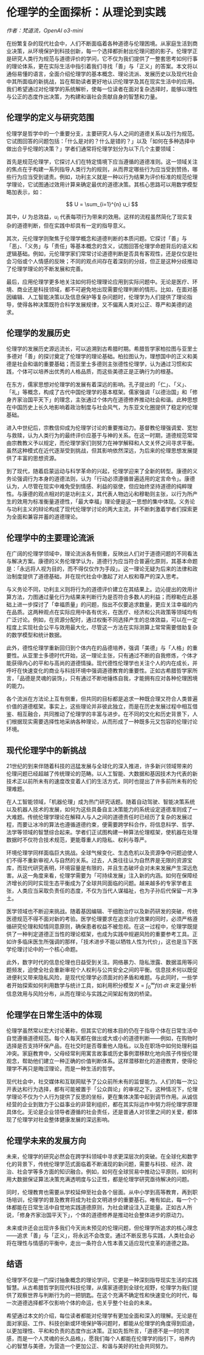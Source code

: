 # 伦理学的全面探析：从理论到实践

*作者：梵道流，OpenAI o3-mini*

在纷繁复杂的现代社会中，人们不断面临着各种道德与伦理困境。从家庭生活到商业决策，从环境保护到科技创新，每一个选择都折射出伦理问题的影子。伦理学正是研究人类行为规范与道德评价的学问，它不仅为我们提供了一整套思考如何行事的理论体系，更在实际生活中指引着我们寻找「善」与「正义」的答案。本文将以通俗易懂的语言，全面介绍伦理学的基本概念、理论流派、发展历史以及现代社会中其所面临的新挑战，旨在帮助读者更好地认识伦理学及其在现实生活中的应用。我们希望通过对伦理学的系统解析，使每一位读者在面对复杂选择时，能够以理性与公正的态度作出决策，为构建和谐社会贡献自身的智慧和力量。

## 伦理学的定义与研究范围

伦理学是哲学中的一个重要分支，主要研究人与人之间的道德关系以及行为规范。它试图回答的问题包括：「什么是对的？什么是错的？」以及「如何在多种选择中做出合乎伦理的决策？」学者们通常将伦理学划分为以下几个主要领域：

首先是规范伦理学，它探讨人们在特定情境下应当遵循的道德准则。这一领域关注的焦点在于构建一系列指导人类行为的规则，从而界定哪些行为应当受到赞扬，哪些行为应当受到谴责。例如，功利主义就是一种以行为结果为评价标准的规范伦理学理论，它试图通过效用计算来确定最优的道德决策。其核心思路可以用数学模型略加表示，如：

$$ U = \sum_{i=1}^{n} u_i $$

其中，$U$ 为总效益，$u_i$ 代表每项行为带来的效用。这样的流程虽然简化了现实复杂的道德判断，但在实践中却具有一定的指导意义。

其次，元伦理学则聚焦于伦理学概念和道德判断的本质问题。它探讨「善」与「恶」、「义务」与「责任」等基本概念的含义，试图回答伦理学命题背后的语义和逻辑基础。例如，元伦理学家们常常讨论道德判断是否具有客观性，还是仅仅是社会习俗或个人情感的反映；不同的观点间存在着深刻的分歧，但正是这种分歧推动了伦理学理论的不断发展和完善。

最后，应用伦理学更多地关注如何将伦理理论应用到实际问题中。无论是医疗、环境、商业还是科技领域，都不可避免地出现需要伦理判断的情形。比如，在面对基因编辑、人工智能决策以及信息保护等复杂问题时，伦理学为人们提供了理论指导，使得各种决策既符合科学发展规律，又不偏离人类对公正、尊严和美德的追求。

## 伦理学的发展历史

伦理学的发展历史源远流长，可以追溯到古希腊时期。希腊哲学家柏拉图与亚里士多德对「善」的探讨奠定了伦理学的理论基础。柏拉图认为，理想国中的正义和美德是社会和谐的重要基础；而亚里士多德则主张德性伦理学，认为通过习惯和实践，个体可以培养出优秀的人格品质，而这些美德正是正确行为的根基。

在东方，儒家思想对伦理学的发展有着深远的影响。孔子提出的「仁」、「义」、「礼」等概念，构成了古代中国伦理学的基本框架。儒家强调「以德治国」和「修身齐家治国平天下」的理念，主张通过个体内在道德修养推动社会和谐。此种思想在中国历史上长久地影响着政治制度与社会风气，为东亚文化圈提供了稳定的伦理基础。

进入中世纪后，宗教信仰成为伦理学讨论的重要推动力。基督教伦理强调爱、宽恕与救赎，认为人类行为的最终评价应基于与神的关系。在这一时期，道德规范常常由宗教教义予以规定，而伦理学家们则努力在神学解释和人文关怀之间寻求平衡。虽然这种模式在近代逐渐受到挑战，但其影响依然深远，为后来的伦理思想发展提供了丰富的思想资源。

到了现代，随着启蒙运动与科学革命的兴起，伦理学迎来了全新的转型。康德的义务论强调行为本身的道德法则，认为「行动必须遵循普遍适用的定言命令」。康德认为，人尽管在现实中难免受到情感、利益的驱使，但应始终坚持道德的纯粹理性。与康德的观点相对的是功利主义，其代表人物边沁和穆勒则主张，以行为所产生的效用为标准衡量道德性，「最大幸福」理论便是这一思想的集中体现。义务论与功利主义的辩论构成了现代伦理学讨论的两大主流，并不断刺激着学者们探索更为全面和兼容并蓄的道德理论。

## 伦理学中的主要理论流派

在广阔的伦理学领域中，理论流派各有侧重，反映出人们对于道德问题的不同看法与解决方案。康德的义务伦理学认为，道德行为应当符合普遍化原则，其基本命题是：「永远将人视为目的，而不得仅仅作为手段」。这一理论无疑为后来的法律和政治制度提供了道德基础，并在现代社会中激起了对人权和尊严的深入思考。

与义务论不同，功利主义则将行为的道德评价建立在其结果上。边沁提出的效用计算方法，力图通过量化行为结果来判断行为是否符合多数人的利益；而穆勒在此基础上进一步探讨了「幸福质量」的问题，指出不仅要追求数量，更应关注幸福的内在品质。这两种观点在实际应用中各有优劣，在医疗、经济和公共政策等领域均有广泛讨论。例如，在资源分配时，通过权衡不同选择产生的总体效益，可以在一定程度上实现社会公平与效用最大化，尽管这一方法在实际测算上常常需要借助复杂的数学模型和统计数据。

此外，德性伦理学重新回归到个体内在的品德培养，强调「美德」与「人格」的重要性。从亚里士多德时代开始，这一理论主张，只有通过不断的自我修炼，个体才能获得内心的平和与高尚的道德情操。现代德性伦理学也关注个人的内在成长，并呼吁在快速变化的商业与科技环境中强调道德教育的重要性。正如古希腊哲学家所言，「品德是灵魂的装饰」，只有通过不断地锤炼自我，才能拥有应对各种伦理困境的能力。

各个流派在方法论上互有侧重，但共同的目标都是追求一种既合理又符合人类普遍价值的道德框架。事实上，这些理论并非彼此独立，而是在历史发展过程中相互借鉴、相互融合，共同推动了伦理学的丰富与进步。在不同的文化和历史背景下，人们根据现实需要选择性地采纳各种理论，从而形成了一种既多元又包容的伦理讨论环境。

## 现代伦理学中的新挑战

21世纪的到来伴随着科技的迅猛发展与全球化的深入推进，许多新兴领域带来的伦理问题已经超越了传统理论的范畴。以人工智能、大数据和基因技术为代表的新技术正以前所未有的速度改变着人们的生活方式，同时也提出了许多前所未有的伦理难题。

在人工智能领域，「机器伦理」成为热门研究话题。随着自动驾驶、智能决策系统以及机器人技术的发展，如何为这些具备自主决策能力的系统设定道德准则成了一大难题。传统伦理学理论在解释人与人之间的道德责任时已经历了复杂的发展过程，而要让冰冷的算法也遵循道德约束，便需要跨学科合作，将信息科学、哲学、法学等领域的智慧综合起来。学者们正试图构建一种算法伦理框架，使机器在处理数据时不仅符合技术规范，更能尊重人的隐私、权利与尊严。

环境伦理学同样面临巨大挑战。全球气候变化、生态危机以及资源争夺问题迫使人们不得不重新审视人与自然的关系。过去，人类往往认为自然界是无限的资源宝库，而现代研究表明，环境容量是有限的，并且生态破坏会对未来发展产生深远危害。从这一角度来看，伦理学需要为「可持续发展」注入新的内涵。如何在保障经济增长的同时实现生态平衡成为了全球共同面临的问题。越来越多的专家学者主张，人类应当采取负责任的态度，不仅为当代人谋福祉，也为子孙后代保留一片净土。

医学领域也不断迎来挑战。随着基因编辑、干细胞治疗以及新药研发的突破，传统医德规范不得不面对新的考验。医学伦理要求在追求治疗效果的同时，必须严格遵循研究伦理和知情同意原则，确保患者权益不被忽视。在这一过程中，伦理学既提供了一种判定道德正当性的理论框架，也成为实践中规避风险的重要参考工具。正如许多临床医生所强调的那样，「技术进步不能以牺牲人性为代价」，这也是当下医学伦理讨论中的一个核心命题。

此外，数字时代的信息伦理也日益受到关注。网络暴力、隐私泄露、数据滥用等问题频发，迫使全社会重新审视个人权利与公共安全之间的平衡。信息技术何以既促进便利又带来隐私风险，是现代伦理学必须面对的矛盾和难题。与此同时，一些学者开始探索如何利用数学与统计工具，如利用积分模型 $X=\int_{0}^{\infty} f(t)\,dt$ 来定量分析信息效用与风险分布，从而在理论与实践之间架起有效的桥梁。

## 伦理学在日常生活中的体现

伦理学虽然常以宏大讨论著称，但其实它的根本目的仍在于指导个体在日常生活中自觉遵循道德规范。每个人每天都在做出或大或小的道德判断——例如，在购物时选择是否支持环保产品，在社交时是否尊重他人隐私，以及在职场中如何处理利益冲突。家庭教育中，父母经常利用寓言故事或历史事例潜移默化地向孩子传授伦理观念，帮助他们建立一种正确的价值判断体系。这样潜移默化的道德教育，使得伦理学不再只是晦涩理论，而是一种生活的哲学。

现代社会中，社交媒体和互联网赋予了公众前所未有的监督能力。人们的每一次公开表达和行为选择，都有可能被置于「公众舆论」的审视之下。这种情况下，伦理学理论不仅为个人行为提供了反思的坐标，更在集体决策中起到调节作用。从诚信经营的企业到致力于公益事业的非营利组织，都在其实际运作中努力将伦理学原理具体化。无论是企业领导者遵循的社会责任，还是普通人对邻里之间的关爱，都体现了伦理学对社会整体健康发展的深远影响。

## 伦理学未来的发展方向

未来，伦理学的研究必然会在跨学科领域中寻求更深层次的突破。在全球化和数字化的背景下，传统伦理学范式面临着不断涌现的新问题，需要与科技、经济、政治、社会学等多方面的知识融合。例如，如何在全球贸易中推动公平原则，如何利用大数据保证算法决策充满透明度与公正性，都是伦理学研究亟待解决的问题。

同时，伦理教育也需要从学校延伸至社会各个层面。从中小学到高等教育，再到职场培训，伦理学的普及教育将成为社会文明进步的重要基石。唯有如此，每一个个体都能在日常生活中自觉地实践道德原则，为社会建设注入正能量。正如古人所说，「修身齐家治国平天下」，个体的道德修养是推动社会整体进步的原动力。

未来或许还会出现许多我们今天尚未预见的伦理问题，但伦理学所追求的核心理念——追求「善」与「正义」，将永远不会改变。通过不断反思与实践，人类社会必将在理性与情感的平衡中，走出一条符合人性本善又适应现代变革的道德之路。

## 结语

伦理学不仅是一门探讨抽象概念的理论学问，它更是一种深刻指导现实生活的实践智慧。从古希腊哲学到现代科技伦理，从儒家道德到全球化视野，伦理学为我们提供了观察世界与判断行为的一把钥匙。在这个充满不确定性和快速变化的时代，每一次道德选择都不仅影响个体的命运，也关乎整个社会的未来。

希望通过本文的介绍，每位读者都能对伦理学有更加全面和深入的理解。无论是在面对家庭、工作、科技创新或环境保护等问题时，都能从伦理学的角度得到启迪，以更加理性、平和和负责的态度作出决策。正如先哲所言，「道德不是一时的灵感，而是一个人灵魂的长久品格」，愿我们每个人都能在伦理学的指引下，培养内心的智慧与美德，为营造一个更加公正、和谐与美好的社会共同努力。